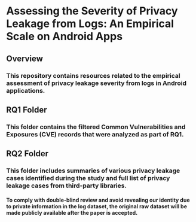 # Assessing the Severity of Privacy Leakage from Logs: An Empirical Scale on Android Apps

## Overview
### This repository contains resources related to the empirical assessment of privacy leakage severity from logs in Android applications. 

## RQ1 Folder
### This folder contains the filtered Common Vulnerabilities and Exposures (CVE) records that were analyzed as part of RQ1.

## RQ2 Folder
### This folder includes summaries of various privacy leakage cases identified during the study and full list of privacy leakage cases from third-party libraries.


#### To comply with double-blind review and avoid revealing our identity due to private information in the log dataset, the original raw dataset will be made publicly available after the paper is accepted.
